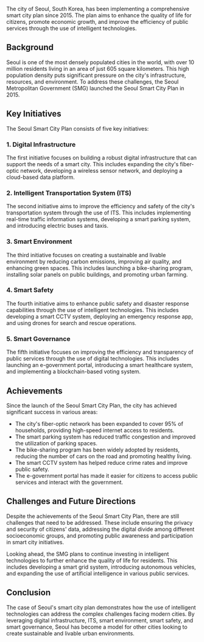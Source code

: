 
The city of Seoul, South Korea, has been implementing a comprehensive smart city plan since 2015. The plan aims to enhance the quality of life for citizens, promote economic growth, and improve the efficiency of public services through the use of intelligent technologies.

Background
----------

Seoul is one of the most densely populated cities in the world, with over 10 million residents living in an area of just 605 square kilometers. This high population density puts significant pressure on the city's infrastructure, resources, and environment. To address these challenges, the Seoul Metropolitan Government (SMG) launched the Seoul Smart City Plan in 2015.

Key Initiatives
---------------

The Seoul Smart City Plan consists of five key initiatives:

### 1. Digital Infrastructure

The first initiative focuses on building a robust digital infrastructure that can support the needs of a smart city. This includes expanding the city's fiber-optic network, developing a wireless sensor network, and deploying a cloud-based data platform.

### 2. Intelligent Transportation System (ITS)
The second initiative aims to improve the efficiency and safety of the city's transportation system through the use of ITS. This includes implementing real-time traffic information systems, developing a smart parking system, and introducing electric buses and taxis.

### 3. Smart Environment

The third initiative focuses on creating a sustainable and livable environment by reducing carbon emissions, improving air quality, and enhancing green spaces. This includes launching a bike-sharing program, installing solar panels on public buildings, and promoting urban farming.

### 4. Smart Safety

The fourth initiative aims to enhance public safety and disaster response capabilities through the use of intelligent technologies. This includes developing a smart CCTV system, deploying an emergency response app, and using drones for search and rescue operations.

### 5. Smart Governance

The fifth initiative focuses on improving the efficiency and transparency of public services through the use of digital technologies. This includes launching an e-government portal, introducing a smart healthcare system, and implementing a blockchain-based voting system.

Achievements
------------

Since the launch of the Seoul Smart City Plan, the city has achieved significant success in various areas:

* The city's fiber-optic network has been expanded to cover 95% of households, providing high-speed internet access to residents.
* The smart parking system has reduced traffic congestion and improved the utilization of parking spaces.
* The bike-sharing program has been widely adopted by residents, reducing the number of cars on the road and promoting healthy living.
* The smart CCTV system has helped reduce crime rates and improve public safety.
* The e-government portal has made it easier for citizens to access public services and interact with the government.

Challenges and Future Directions
--------------------------------

Despite the achievements of the Seoul Smart City Plan, there are still challenges that need to be addressed. These include ensuring the privacy and security of citizens' data, addressing the digital divide among different socioeconomic groups, and promoting public awareness and participation in smart city initiatives.

Looking ahead, the SMG plans to continue investing in intelligent technologies to further enhance the quality of life for residents. This includes developing a smart grid system, introducing autonomous vehicles, and expanding the use of artificial intelligence in various public services.

Conclusion
----------

The case of Seoul's smart city plan demonstrates how the use of intelligent technologies can address the complex challenges facing modern cities. By leveraging digital infrastructure, ITS, smart environment, smart safety, and smart governance, Seoul has become a model for other cities looking to create sustainable and livable urban environments.
